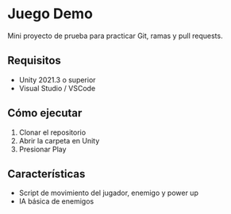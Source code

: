 # Juego Demo

Mini proyecto de prueba para practicar Git, ramas y pull requests.

## Requisitos
- Unity 2021.3 o superior
- Visual Studio / VSCode

## Cómo ejecutar
1. Clonar el repositorio
2. Abrir la carpeta en Unity
3. Presionar Play

## Características
- Script de movimiento del jugador, enemigo y power up
- IA básica de enemigos


